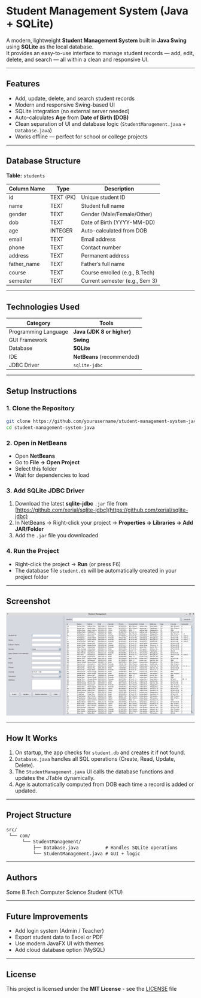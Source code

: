 # Student Management System (Java + SQLite)

A modern, lightweight **Student Management System** built in **Java Swing** using **SQLite** as the local database.  
It provides an easy-to-use interface to manage student records — add, edit, delete, and search — all within a clean and responsive UI.

---

## Features

- Add, update, delete, and search student records  
- Modern and responsive Swing-based UI  
- SQLite integration (no external server needed)  
- Auto-calculates **Age** from **Date of Birth (DOB)**  
- Clean separation of UI and database logic (`StudentManagement.java` + `Database.java`)  
- Works offline — perfect for school or college projects  

---

## Database Structure

**Table:** `students`

| Column Name  | Type    | Description                     |
|---------------|----------|---------------------------------|
| id            | TEXT (PK) | Unique student ID               |
| name          | TEXT     | Student full name               |
| gender        | TEXT     | Gender (Male/Female/Other)      |
| dob           | TEXT     | Date of Birth (YYYY-MM-DD)      |
| age           | INTEGER  | Auto-calculated from DOB        |
| email         | TEXT     | Email address                   |
| phone         | TEXT     | Contact number                  |
| address       | TEXT     | Permanent address               |
| father_name   | TEXT     | Father’s full name              |
| course        | TEXT     | Course enrolled (e.g., B.Tech)  |
| semester      | TEXT     | Current semester (e.g., Sem 3)  |

---

## Technologies Used

| Category | Tools |
|-----------|-------|
| Programming Language | **Java (JDK 8 or higher)** |
| GUI Framework | **Swing** |
| Database | **SQLite** |
| IDE | **NetBeans** (recommended) |
| JDBC Driver | `sqlite-jdbc` |

---

## Setup Instructions

### 1. Clone the Repository
```bash
git clone https://github.com/yourusername/student-management-system-java.git
cd student-management-system-java
```

### 2. Open in NetBeans
- Open **NetBeans**
- Go to **File → Open Project**
- Select this folder  
- Wait for dependencies to load

### 3. Add SQLite JDBC Driver
1. Download the latest **sqlite-jdbc** `.jar` file from [https://github.com/xerial/sqlite-jdbc](https://github.com/xerial/sqlite-jdbc)  
2. In NetBeans → Right-click your project → **Properties → Libraries → Add JAR/Folder**  
3. Add the `.jar` file you downloaded  

### 4. Run the Project
- Right-click the project → **Run** (or press F6)  
- The database file `student.db` will be automatically created in your project folder  

---

## Screenshot

![Student Management System GUI](Screenshot_2025-10-18_12-57-39.png)

---
## How It Works

1. On startup, the app checks for `student.db` and creates it if not found.  
2. `Database.java` handles all SQL operations (Create, Read, Update, Delete).  
3. The `StudentManagement.java` UI calls the database functions and updates the JTable dynamically.  
4. Age is automatically computed from DOB each time a record is added or updated.

---

## Project Structure

```
src/
 └── com/
      └── StudentManagement/
          ├── Database.java          # Handles SQLite operations
          └── StudentManagement.java # GUI + logic
```

---

## Authors


Some B.Tech Computer Science Student (KTU)  

---

## Future Improvements

- Add login system (Admin / Teacher)  
- Export student data to Excel or PDF  
- Use modern JavaFX UI with themes  
- Add cloud database option (MySQL)  

---

## License

This project is licensed under the **MIT License** - see the [LICENSE](LICENSE) file
